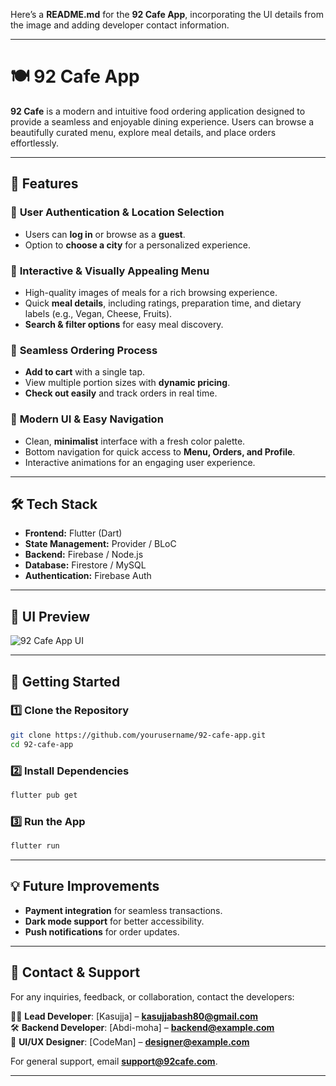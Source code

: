 Here’s a **README.md** for the **92 Cafe App**, incorporating the UI details from the image and adding developer contact information.  

---

# 🍽️ 92 Cafe App  

**92 Cafe** is a modern and intuitive food ordering application designed to provide a seamless and enjoyable dining experience. Users can browse a beautifully curated menu, explore meal details, and place orders effortlessly.  

---

## 📌 Features  

### 🔹 **User Authentication & Location Selection**  
- Users can **log in** or browse as a **guest**.  
- Option to **choose a city** for a personalized experience.  

### 🔹 **Interactive & Visually Appealing Menu**  
- High-quality images of meals for a rich browsing experience.  
- Quick **meal details**, including ratings, preparation time, and dietary labels (e.g., Vegan, Cheese, Fruits).  
- **Search & filter options** for easy meal discovery.  

### 🔹 **Seamless Ordering Process**  
- **Add to cart** with a single tap.  
- View multiple portion sizes with **dynamic pricing**.  
- **Check out easily** and track orders in real time.  

### 🔹 **Modern UI & Easy Navigation**  
- Clean, **minimalist** interface with a fresh color palette.  
- Bottom navigation for quick access to **Menu, Orders, and Profile**.  
- Interactive animations for an engaging user experience.  

---

## 🛠️ Tech Stack  

- **Frontend:** Flutter (Dart)  
- **State Management:** Provider / BLoC  
- **Backend:** Firebase / Node.js  
- **Database:** Firestore / MySQL  
- **Authentication:** Firebase Auth  

---

## 📸 UI Preview  

![92 Cafe App UI](92-Cafe-UI.jpg)  

---

## 🚀 Getting Started  

### 1️⃣ **Clone the Repository**  
```sh
git clone https://github.com/yourusername/92-cafe-app.git
cd 92-cafe-app
```

### 2️⃣ **Install Dependencies**  
```sh
flutter pub get
```

### 3️⃣ **Run the App**  
```sh
flutter run
```

---

## 💡 Future Improvements  
- **Payment integration** for seamless transactions.  
- **Dark mode support** for better accessibility.  
- **Push notifications** for order updates.  

---

## 📩 Contact & Support  

For any inquiries, feedback, or collaboration, contact the developers:  

👨‍💻 **Lead Developer**: [Kasujja] – **kasujjabash80@gmail.com**  
🛠️ **Backend Developer**: [Abdi-moha] – **backend@example.com**  
🎨 **UI/UX Designer**: [CodeMan] – **designer@example.com**  

For general support, email **support@92cafe.com**.  

---